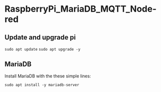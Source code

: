 # RaspberryPi_MariaDB_MQTT_Node-red

## Update and upgrade pi

`sudo apt update`
`sudo apt upgrade -y`

## MariaDB

Install MariaDB with the these simple lines:

`sudo apt install -y mariadb-server`



